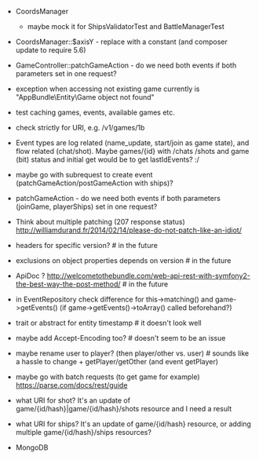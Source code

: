 - CoordsManager
  * maybe mock it for ShipsValidatorTest and BattleManagerTest

- CoordsManager::$axisY - replace with a constant (and composer update to require 5.6)

- GameController::patchGameAction - do we need both events if both parameters set in one request?

- exception when accessing not existing game currently is "AppBundle\\Entity\\Game object not found"
- test caching games, events, available games etc.
- check strictly for URI, e.g. /v1/games/1b

- Event types are log related (name_update, start/join as game state), and flow related (chat/shot).
    Maybe games/{id} with /chats /shots and game (bit) status and initial get would be to get lastIdEvents? :/

- maybe go with subrequest to create event (patchGameAction/postGameAction with ships)?
- patchGameAction - do we need both events if both parameters (joinGame, playerShips) set in one request?

- Think about multiple patching (207 response status) http://williamdurand.fr/2014/02/14/please-do-not-patch-like-an-idiot/

- headers for specific version? # in the future
- exclusions on object properties depends on version # in the future
- ApiDoc ? http://welcometothebundle.com/web-api-rest-with-symfony2-the-best-way-the-post-method/ # in the future

- in EventRepository check difference for this->matching() and game->getEvents() (if game->getEvents()->toArray() called beforehand?)

- trait or abstract for entity timestamp # it doesn't look well
- maybe add Accept-Encoding too? # doesn't seem to be an issue
- maybe rename user to player? (then player/other vs. user) # sounds like a hassle to change + getPlayer/getOther (and event getPlayer)
- maybe go with batch requests (to get game for example) https://parse.com/docs/rest/guide

- what URI for shot? It's an update of game/{id/hash}|game/{id/hash}/shots resource and I need a result
- what URI for ships? It's an update of game/{id/hash} resource, or adding multiple game/{id/hash}/ships resources?

- MongoDB
